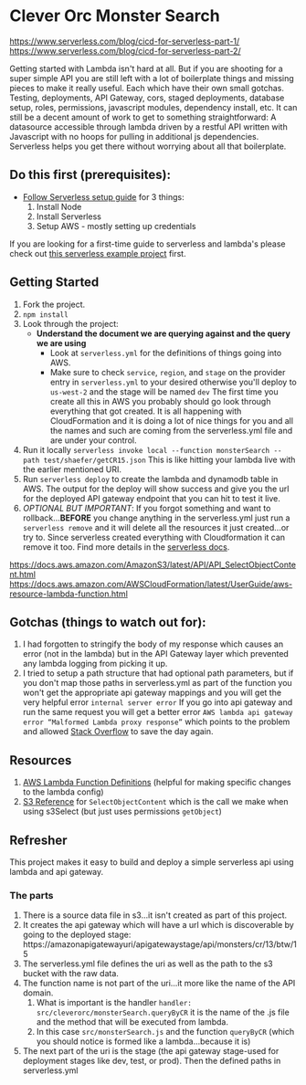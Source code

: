 # Clever Orc Monster Search

https://www.serverless.com/blog/cicd-for-serverless-part-1/
https://www.serverless.com/blog/cicd-for-serverless-part-2/

Getting started with Lambda isn't hard at all. But if you are shooting for a super simple API you are still left with a lot of boilerplate things and missing pieces to make it really useful. Each which have their own small gotchas. Testing, deployments, API Gateway, cors, staged deployments, database setup, roles, permissions, javascript modules, dependency install, etc. It can still be a decent amount of work to get to something straightforward: A datasource accessible through lambda driven by a restful API written with Javascript with no hoops for pulling in additional js dependencies. Serverless helps you get there without worrying about all that boilerplate.

## Do this first (prerequisites): 
- [Follow Serverless setup guide](https://www.serverless.com/framework/docs/providers/aws/guide/installation/) for 3 things:
    1. Install Node
    1. Install Serverless
    1. Setup AWS - mostly setting up credentials

If you are looking for a first-time guide to serverless and lambda's please check out [this serverless example project](https://github.com/shaefer/serverless_example) first.

## Getting Started
1. Fork the project. 
1. `npm install`
1. Look through the project:
    - **Understand the document we are querying against and the query we are using**
        - Look at `serverless.yml` for the definitions of things going into AWS. 
        - Make sure to check `service`, `region`, and `stage` on the provider entry in `serverless.yml` to your desired otherwise you'll deploy to `us-west-2` and the stage will be named `dev` The first time you create all this in AWS you probably should go look through everything that got created. It is all happening with CloudFormation and it is doing a lot of nice things for you and all the names and such are coming from the serverless.yml file and are under your control.
1. Run it locally `serverless invoke local --function monsterSearch --path test/shaefer/getCR15.json` This is like hitting your lambda live with the earlier mentioned URI. 
1. Run `serverless deploy` to create the lambda and dynamodb table in AWS. The output for the deploy will show success and give you the url for the deployed API gateway endpoint that you can hit to test it live.
1. *OPTIONAL BUT IMPORTANT*: If you forgot something and want to rollback...**BEFORE** you change anything in the serverless.yml just run a `serverless remove` and it will delete all the resources it just created...or try to. Since serverless created everything with Cloudformation it can remove it too. Find more details in the [serverless docs](https://www.serverless.com/framework/docs/providers/aws/cli-reference/remove/).

https://docs.aws.amazon.com/AmazonS3/latest/API/API_SelectObjectContent.html
https://docs.aws.amazon.com/AWSCloudFormation/latest/UserGuide/aws-resource-lambda-function.html


## Gotchas (things to watch out for):
1. I had forgotten to stringify the body of my response which causes an error (not in the lambda) but in the API Gateway layer which prevented any lambda logging from picking it up. 
1. I tried to setup a path structure that had optional path parameters, but if you don't map those paths in serverless.yml as part of the function you won't get the appropriate api gateway mappings and you will get the very helpful error `internal server error` If you go into api gateway and run the same request you will get a better error `AWS lambda api gateway error “Malformed Lambda proxy response”` which points to the problem and allowed [Stack Overflow](https://stackoverflow.com/a/44702461/1310765) to save the day again.

## Resources
1. [AWS Lambda Function Definitions](https://docs.aws.amazon.com/AWSCloudFormation/latest/UserGuide/aws-resource-lambda-function.html) (helpful for making specific changes to the lambda config)
1. [S3 Reference](https://docs.aws.amazon.com/AmazonS3/latest/API/API_SelectObjectContent.html) for `SelectObjectContent` which is the call we make when using s3Select (but just uses permissions `getObject`)


## Refresher
This project makes it easy to build and deploy a simple serverless api using lambda and api gateway. 

### The parts
1. There is a source data file in s3...it isn't created as part of this project. 
1. It creates the api gateway which will have a url which is discoverable by going to the deployed stage: https://amazonapigatewayuri/apigatewaystage/api/monsters/cr/13/btw/15
1. The serverless.yml file defines the uri as well as the path to the s3 bucket with the raw data.
1. The function name is not part of the uri...it more like the name of the API domain. 
    1. What is important is the handler `handler: src/cleverorc/monsterSearch.queryByCR` it is the name of the .js file and the method that will be executed from lambda. 
    2. In this case `src/monsterSearch.js` and the function `queryByCR` (which you should notice is formed like a lambda...because it is) 
1. The next part of the uri is the stage (the api gateway stage-used for deployment stages like dev, test, or prod). Then the defined paths in serverless.yml



